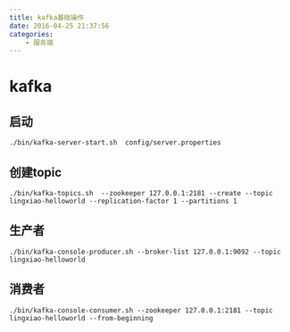 ```yaml
---
title: kafka基础操作
date: 2016-04-25 21:37:56
categories:
    - 服务端
---
```


# kafka

## 启动

```
./bin/kafka-server-start.sh  config/server.properties
```

## 创建topic

```
./bin/kafka-topics.sh  --zookeeper 127.0.0.1:2181 --create --topic lingxiao-helloworld --replication-factor 1 --partitions 1
```

## 生产者

```
./bin/kafka-console-producer.sh --broker-list 127.0.0.1:9092 --topic lingxiao-helloworld
```

## 消费者

```
./bin/kafka-console-consumer.sh --zookeeper 127.0.0.1:2181 --topic lingxiao-helloworld --from-beginning
```

